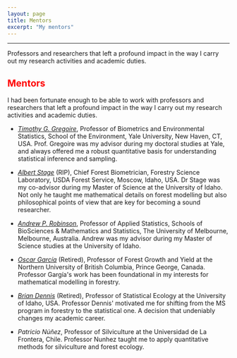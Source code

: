 ```yaml
---
layout: page
title: Mentors 
excerpt: "My mentors"
---
```


<style>H1{color:DarkRed;}</style>
<style>H2{color:Red;}</style>

--------


Professors and researchers that left a profound impact in the way I carry out my research activities and academic duties. 

## Mentors

I had been fortunate enough to be able to work with professors and researchers that left a profound impact in the way I carry out my
research activities and academic duties.


* *[Timothy G. Gregoire](https://environment.yale.edu/profile/gregoire/)*, Professor of Biometrics and Environmental Statistics, School of the Environment, Yale University, New Haven, CT, USA. Prof. Gregoire was my advisor during my doctoral studies at Yale, and always offered me a robust quantitative basis for understanding statistical inference and sampling. 

* *[Albert Stage](http://www.john-bell-associates.com/itp/itpstage.htm)* (RIP), Chief Forest Biometrician, Forestry Science Laboratory, USDA Forest Service, Moscow, Idaho, USA. Dr Stage was my co-advisor during my Master of Science at the University of Idaho. Not only he taught me mathematical details on forest modelling but also philosophical points of view that are key for becoming a sound researcher.

* *[Andrew P. Robinson](https://researchers.ms.unimelb.edu.au/~apro@unimelb/)*, Professor of Applied Statistics, Schools of BioSciences & Mathematics and Statistics, The University of Melbourne, Melbourne, Australia. Andrew was my advisor during my Master of Science studies at the University of Idaho. 

* *[Oscar García](https://www.researchgate.net/profile/Oscar_Garcia30)* (Retired), Professor of Forest Growth and Yield at the Northern University of British Columbia, Prince George, Canada. Professor Gargía's work has been foundational in my interests for mathematical modelling in forestry. 

* *[Brian Dennis](https://www.uidaho.edu/cnr/faculty/dennis)* (Retired), Professor of Statistical Ecology at the University of Idaho, USA. Professor Dennis' motivated me for shifting from the MS program in forestry to the statistical one. A decision that undeniably changes my academic career.

* *Patricio Núñez*, Professor of Silviculture at the Universidad de La Frontera, Chile. Professor Nunhez taught me to apply quantitative
 methods for silviculture and forest ecology.

<!-- ### Footer 
https://www.researchgate.net/scientific-contributions/28298976-Albert-R-Stage
Last updated: August 2020 -->
